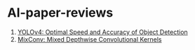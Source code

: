 # AI-paper-reviews

1. [YOLOv4: Optimal Speed and Accuracy of Object Detection](./YOLOv4_Optimal_Speed_and_Accuracy_of_Object_Detection/README.md)
2. [MixConv: Mixed Depthwise Convolutional Kernels](./MixConv_Mixed_Depthwise_Convolutional_Kernels/README.md)